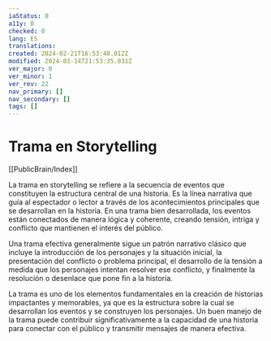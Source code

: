 ```yaml
---
iaStatus: 0
a11y: 0
checked: 0
lang: ES
translations: 
created: 2024-02-21T16:53:48.012Z
modified: 2024-03-14T21:53:35.831Z
ver_major: 0
ver_minor: 1
ver_rev: 22
nav_primary: []
nav_secondary: []
tags: []
---
```

# Trama en Storytelling

[[PublicBrain/Index]]

La trama en storytelling se refiere a la secuencia de eventos que constituyen la estructura central de una historia. Es la línea narrativa que guía al espectador o lector a través de los acontecimientos principales que se desarrollan en la historia. En una trama bien desarrollada, los eventos están conectados de manera lógica y coherente, creando tensión, intriga y conflicto que mantienen el interés del público.

Una trama efectiva generalmente sigue un patrón narrativo clásico que incluye la introducción de los personajes y la situación inicial, la presentación del conflicto o problema principal, el desarrollo de la tensión a medida que los personajes intentan resolver ese conflicto, y finalmente la resolución o desenlace que pone fin a la historia.

La trama es uno de los elementos fundamentales en la creación de historias impactantes y memorables, ya que es la estructura sobre la cual se desarrollan los eventos y se construyen los personajes. Un buen manejo de la trama puede contribuir significativamente a la capacidad de una historia para conectar con el público y transmitir mensajes de manera efectiva.
